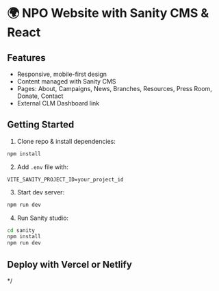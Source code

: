 # 🌍 NPO Website with Sanity CMS & React

## Features
- Responsive, mobile-first design
- Content managed with Sanity CMS
- Pages: About, Campaigns, News, Branches, Resources, Press Room, Donate, Contact
- External CLM Dashboard link

## Getting Started

1. Clone repo & install dependencies:
```bash
npm install
```

2. Add `.env` file with:
```
VITE_SANITY_PROJECT_ID=your_project_id
```

3. Start dev server:
```bash
npm run dev
```

4. Run Sanity studio:
```bash
cd sanity
npm install
npm run dev
```

## Deploy with Vercel or Netlify
*/
